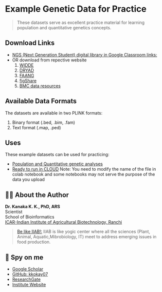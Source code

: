 # Example Genetic Data for Practice
>These datasets serve as excellent practice material for learning population and quantitative genetics concepts.
## Download Links
- [NGS (Next Generation Student) digital library in Google Classroom links:](https://classroom.google.com/u/0/w/NzIyMTI0MzIwNzQ5/tc/NzQwMDEyMDA5MjE1)
- OR download from repective website
  1. [WIDDE](http://widde.toulouse.inra.fr/widde/)
  2. [DRYAD](https://datadryad.org/search)
  3. [FAANG](https://data.faang.org/organism?sortTerm=id_number&sortDirection=desc)
  4. [figShare](https://figshare.com/category)
  5. [BMC data resources](https://bmcresnotes.biomedcentral.com/data-notes)

## Available Data Formats

The datasets are available in two PLINK formats:
1. Binary format (.bed, .bim, .fam)
2. Text format (.map, .ped)

## Uses

These example datasets can be used for practicing:
- [Population and Quantitative genetic analyses](https://github.com/kkokay07/pq-genetics)
- [Ready to run in CLOUD](https://github.com/kkokay07/GenomicClass_on_Cloud) Note: You need to modify the name of the file in colab notebook and some notebooks may not serve the purpose of the data you upload

## 👨‍🔬 About the Author

**Dr. Kanaka K. K., PhD, ARS**  
Scientist  
School of Bioinformatics  
[ICAR-Indian Institute of Agricultural Biotechnology, Ranchi](https://iiab.icar.gov.in/)
> [Be like IIAB!:](https://www.researchgate.net/publication/379512649_ICAR-IIAB_Annual_Report-_2023) IIAB is like yogic center where all the sciences (Plant, Animal, Aquatic,Mibrobiology, IT) meet to address emerging issues in food production.

## 🔎 Spy on me
- [Google Scholar](https://scholar.google.com/citations?hl=en&user=0dQ7Sf8AAAAJ&view_op=list_works&sortby=pubdate)
- [GitHub: kkokay07](https://github.com/kkokay07)
- [ResearchGate](https://www.researchgate.net/profile/Kanaka-K-K/research)
- [Institute Website](https://iiab.icar.gov.in/staff/dr-kanaka-k-k/)
